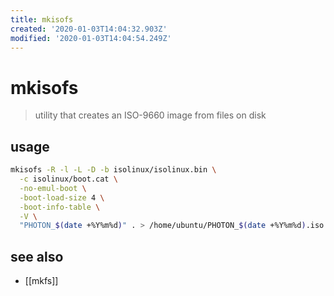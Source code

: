 ```yaml
---
title: mkisofs
created: '2020-01-03T14:04:32.903Z'
modified: '2020-01-03T14:04:54.249Z'
---
```


# mkisofs

> utility that creates an ISO-9660 image from files on disk

## usage
```sh
mkisofs -R -l -L -D -b isolinux/isolinux.bin \
  -c isolinux/boot.cat \
  -no-emul-boot \
  -boot-load-size 4 \
  -boot-info-table \
  -V \
  "PHOTON_$(date +%Y%m%d)" . > /home/ubuntu/PHOTON_$(date +%Y%m%d).iso
```

## see also
- [[mkfs]]
